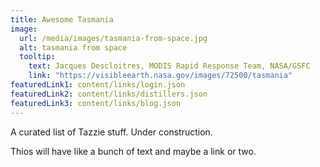 ```yaml
---
title: Awesome Tasmania
image:
  url: /media/images/tasmania-from-space.jpg
  alt: tasmania from space
  tooltip:
    text: Jacques Descloitres, MODIS Rapid Response Team, NASA/GSFC
    link: "https://visibleearth.nasa.gov/images/72500/tasmania"
featuredLink1: content/links/login.json
featuredLink2: content/links/distillers.json
featuredLink3: content/links/blog.json
---
```


A curated list of Tazzie stuff. Under construction.

Thios will have like a bunch of text and maybe a link or two.
